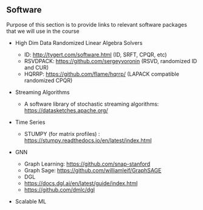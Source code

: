 Software
---------
Purpose of this section is to provide links to relevant software packages that we will use in the course

* High Dim Data 
  Randomized Linear Algebra Solvers
  * ID: http://tygert.com/software.html (ID, SRFT, CPQR, etc)
  * RSVDPACK: https://github.com/sergeyvoronin (RSVD, randomized ID and CUR)
  * HQRRP: https://github.com/flame/hqrrp/ (LAPACK compatible randomized CPQR)

* Streaming Algorithms
  * A software library of stochastic streaming algorithms: https://datasketches.apache.org/

* Time Series 
  * STUMPY (for matrix profiles) : https://stumpy.readthedocs.io/en/latest/index.html

* GNN
  * Graph Learning: https://github.com/snap-stanford
  * Graph Sage: https://github.com/williamleif/GraphSAGE
  * DGL 
   * https://docs.dgl.ai/en/latest/guide/index.html
   * https://github.com/dmlc/dgl

* Scalable ML
